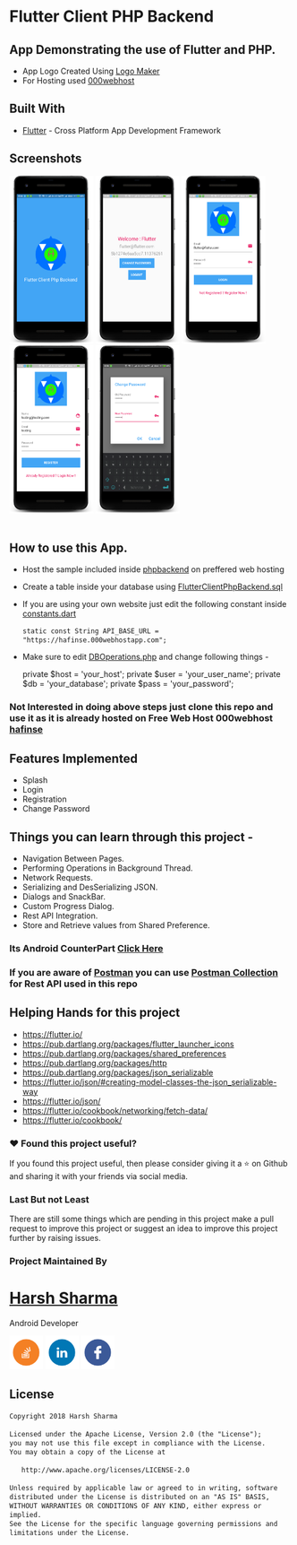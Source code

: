 # Flutter Client PHP Backend

## App Demonstrating the use of Flutter and PHP.

* App Logo Created Using [Logo Maker](http://logomakr.com)
* For Hosting used [000webhost](https://hafinse.000webhostapp.com)

## Built With

* [Flutter](https://flutter.io) - Cross Platform App Development Framework

## Screenshots

<div id="images" style="#images {
    white-space: nowrap;
}">
<img src="screenshots/Splash.png" alt="Splash" width="150" height="300">
<img src="screenshots/Home.png" alt="Home" width="150" height="300">
<img src="screenshots/Login.png" alt="Login" width="150" height="300">
<img src="screenshots/Registration.png" alt="Registration" width="150" height="300">
<img src="screenshots/Change_Password.png" alt="Change Password" width="150" height="300">
</div>
<br/>

## How to use this App.
* Host the sample included inside [phpbackend](https://github.com/harsh159357/flutter_client_php_backend/tree/master/phpbackend) on preffered web hosting
* Create a table inside your database using [FlutterClientPhpBackend.sql](https://github.com/harsh159357/flutter_client_php_backend/blob/master/phpbackend/FlutterClientPhpBackend.sql)
* If you are using your own website just edit the following constant inside [constants.dart](https://github.com/harsh159357/flutter_client_php_backend/blob/master/lib/utils/constants.dart)

      static const String API_BASE_URL = "https://hafinse.000webhostapp.com";

* Make sure to edit [DBOperations.php](https://github.com/harsh159357/flutter_client_php_backend/blob/master/phpbackend/DBOperations.php) and change following things -

    private $host = 'your_host';
    private $user = 'your_user_name';
    private $db = 'your_database';
    private $pass = 'your_password';

### Not Interested in doing above steps just clone this repo and use it as it is already hosted on Free Web Host 000webhost [hafinse](https://hafinse.000webhostapp.com)


## Features Implemented
* Splash
* Login
* Registration
* Change Password

## Things you can learn through this project -
* Navigation Between Pages.
* Performing Operations in Background Thread.
* Network Requests.
* Serializing and DesSerializing JSON.
* Dialogs and SnackBar.
* Custom Progress Dialog.
* Rest API Integration.
* Store and Retrieve values from Shared Preference.

### Its Android CounterPart [Click Here](https://github.com/harsh159357/android_client_php_backend)

### If you are aware of [Postman](https://www.getpostman.com/) you can use [Postman Collection](https://www.getpostman.com/collections/80394d2fc7c2aed05cc5) for Rest API used in this repo

## Helping Hands for this project

* https://flutter.io/
* https://pub.dartlang.org/packages/flutter_launcher_icons
* https://pub.dartlang.org/packages/shared_preferences
* https://pub.dartlang.org/packages/http
* https://pub.dartlang.org/packages/json_serializable
* https://flutter.io/json/#creating-model-classes-the-json_serializable-way
* https://flutter.io/json/
* https://flutter.io/cookbook/networking/fetch-data/
* https://flutter.io/cookbook/


### :heart: Found this project useful?
If you found this project useful, then please consider giving it a :star: on Github and sharing it with your friends via social media.

### Last But not Least
There are still some things which are pending in this project make a pull request to improve this project or suggest an idea
to improve this project further by raising issues.

### Project Maintained By

# [Harsh Sharma](http://bit.ly/githarsh)

Android Developer

<a href="http://bit.ly/stackharsh"><img src="https://github.com/aritraroy/social-icons/blob/master/stackoverflow-icon.png?raw=true" width="60"></a>
<a href="http://bit.ly/lnkdharsh"><img src="https://github.com/aritraroy/social-icons/blob/master/linkedin-icon.png?raw=true" width="60"></a>
<a href="http://bit.ly/harshfb"><img src="https://github.com/aritraroy/social-icons/blob/master/facebook-icon.png?raw=true" width="60"></a>

License
-------

    Copyright 2018 Harsh Sharma

    Licensed under the Apache License, Version 2.0 (the "License");
    you may not use this file except in compliance with the License.
    You may obtain a copy of the License at

       http://www.apache.org/licenses/LICENSE-2.0

    Unless required by applicable law or agreed to in writing, software
    distributed under the License is distributed on an "AS IS" BASIS,
    WITHOUT WARRANTIES OR CONDITIONS OF ANY KIND, either express or implied.
    See the License for the specific language governing permissions and
    limitations under the License.
